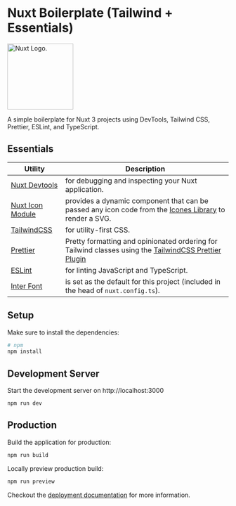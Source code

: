 # Nuxt Boilerplate (Tailwind + Essentials)

<picture>
  <source media="(prefers-color-scheme: dark)" srcset="https://nuxt.com/assets/design-kit/logo/icon-white.svg">
  <source media="(prefers-color-scheme: light)" srcset="https://nuxt.com/assets/design-kit/logo/icon-black.svg">
  <img alt="Nuxt Logo." src="https://nuxt.com/assets/design-kit/logo/icon-white.svg" width="150">
</picture>


A simple boilerplate for Nuxt 3 projects using DevTools, Tailwind CSS, Prettier, ESLint, and TypeScript.

## Essentials

| Utility  | Description |
| ------------- | ------------- |
| [Nuxt Devtools](https://devtools.nuxt.com/) | for debugging and inspecting your Nuxt application. |
| [Nuxt Icon Module](https://nuxt.com/modules/icon) | provides a dynamic component that can be passed any icon code from the [Icones Library](https://icones.js.org/) to render a SVG. |
| [TailwindCSS](https://tailwindcss.com/)  | for utility-first CSS. |
| [Prettier](https://prettier.io/) | Pretty formatting and opinionated ordering for Tailwind classes using the [TailwindCSS Prettier Plugin](https://github.com/tailwindlabs/prettier-plugin-tailwindcss) |
| [ESLint](https://eslint.org/) | for linting JavaScript and TypeScript. |
| [Inter Font](https://fonts.google.com/specimen/Inter) | is set as the default for this project (included in the head of `nuxt.config.ts`). |

## Setup

Make sure to install the dependencies:

```bash
# npm
npm install

```

## Development Server

Start the development server on http://localhost:3000

```bash
npm run dev
```

## Production

Build the application for production:

```bash
npm run build
```

Locally preview production build:

```bash
npm run preview
```

Checkout the [deployment documentation](https://nuxt.com/docs/getting-started/deployment#presets) for more information.
